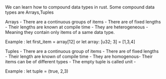 
We can learn how to compound data types in rust. Some compound data types are Arrays,Tuples

Arrays -  There are a continuous groups of items 
        - There are of fixed lengths
        - Their lengths are known at compile time
        - They are heterogeneous - Meaning they contain only items of a same data type.

Example : let first_item = array[12] or let array: [u32; 3] =  [1,3,4]

Tuples - There are a continuous group of items
        - There are of fixed lengths
        - Their length are known of compile time
        - They are homogenous- Their items can be of different types
        - The empty tuple is called unit
        - 

Example : let tuple = (true, 2,3)
  